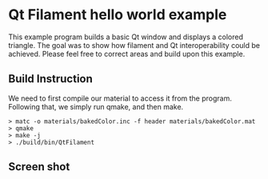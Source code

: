 # Qt Filament hello world example
This example program builds a basic Qt window and displays a colored triangle.
The goal was to show how filament and Qt interoperability could be achieved.
Please feel free to correct areas and build upon this example.

## Build Instruction
We need to first compile our material to access it from the program. Following that, we simply run qmake, and then make.
```
> matc -o materials/bakedColor.inc -f header materials/bakedColor.mat
> qmake
> make -j
> ./build/bin/QtFilament
```

## Screen shot


